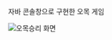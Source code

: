 자바 콘솔창으로 구현한 오목 게임





![오목승리 화면](https://github.com/bountyhunter01/omok/assets/156314162/8f473568-8c78-4853-aa5e-c7d2f972ad3a)
